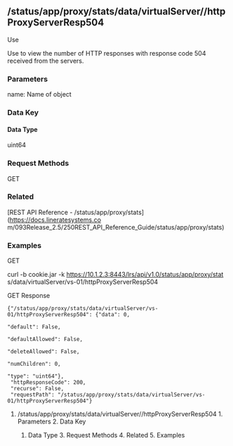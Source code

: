 ## /status/app/proxy/stats/data/virtualServer/<name>/httpProxyServerResp504

Use

Use to view the number of HTTP responses with response code 504 received from
the servers.

### Parameters

name: Name of object

### Data Key

#### Data Type

uint64

### Request Methods

GET

### Related

[REST API Reference - /status/app/proxy/stats](https://docs.lineratesystems.co
m/093Release_2.5/250REST_API_Reference_Guide/status/app/proxy/stats)

### Examples

GET

curl -b cookie.jar -k https://10.1.2.3:8443/lrs/api/v1.0/status/app/proxy/stat
s/data/virtualServer/vs-01/httpProxyServerResp504

GET Response

    
    {"/status/app/proxy/stats/data/virtualServer/vs-01/httpProxyServerResp504": {"data": 0,
                                                                               "default": False,
                                                                               "defaultAllowed": False,
                                                                               "deleteAllowed": False,
                                                                               "numChildren": 0,
                                                                               "type": "uint64"},
     "httpResponseCode": 200,
     "recurse": False,
     "requestPath": "/status/app/proxy/stats/data/virtualServer/vs-01/httpProxyServerResp504"}
    

  1. /status/app/proxy/stats/data/virtualServer/<name>/httpProxyServerResp504
    1. Parameters
    2. Data Key
      1. Data Type
    3. Request Methods
    4. Related
    5. Examples

